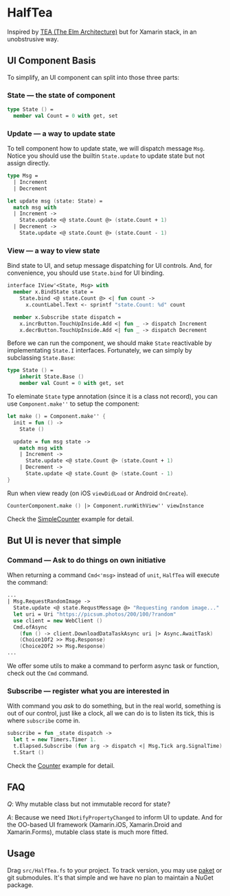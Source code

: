 # HalfTea

Inspired by [TEA (The Elm Architecture)](https://guide.elm-lang.org/architecture/) but for Xamarin stack, in an unobstrusive way.

## UI Component Basis

To simplify, an UI component can split into those three parts:

### State — the state of component

```fsharp
type State () =
  member val Count = 0 with get, set
```

### Update — a way to update state

To tell component how to update state, we will dispatch message `Msg`. Notice you should use the builtin `State.update` to update state but not assign directly.

```fsharp
type Msg =
  | Increment
  | Decrement

let update msg (state: State) =
  match msg with
  | Increment ->
    State.update <@ state.Count @> (state.Count + 1)
  | Decrement ->
    State.update <@ state.Count @> (state.Count - 1)
```

### View — a way to view state

Bind state to UI, and setup message dispatching for UI controls. And, for convenience, you should use `State.bind` for UI binding.

```fsharp
interface IView'<State, Msg> with
  member x.BindState state =
    State.bind <@ state.Count @> <| fun count ->
      x.countLabel.Text <- sprintf "state.Count: %d" count

  member x.Subscribe state dispatch =
    x.incrButton.TouchUpInside.Add <| fun _ -> dispatch Increment
    x.decrButton.TouchUpInside.Add <| fun _ -> dispatch Decrement
```

Before we can run the component, we should make `State` reactivable by implementating `State.I` interfaces. Fortunately, we can simply by subclassing `State.Base`:

```fsharp
type State () =
    inherit State.Base ()
    member val Count = 0 with get, set
```

To eleminate `State` type annotation (since it is a class not record), you can use `Component.make''` to setup the component:

```fsharp
let make () = Component.make'' {
  init = fun () ->
    State ()

  update = fun msg state ->
    match msg with
    | Increment ->
      State.update <@ state.Count @> (state.Count + 1)
    | Decrement ->
      State.update <@ state.Count @> (state.Count - 1)
}
```

Run when view ready (on iOS `viewDidLoad` or Android `OnCreate`).

```fsharp
CounterComponent.make () |> Component.runWithView'' viewInstance
```

Check the [SimpleCounter](samples/SimpleCounter) example for detail.

## But UI is never that simple

### Command — Ask to do things on own initiative

When returning a command `Cmd<'msg>` instead of `unit`, `HalfTea` will execute the command:

```fsharp
...
| Msg.RequestRandomImage ->
  State.update <@ state.RequstMessage @> "Requesting random image..."
  let uri = Uri "https://picsum.photos/200/100/?random"
  use client = new WebClient ()
  Cmd.ofAsync
    (fun () -> client.DownloadDataTaskAsync uri |> Async.AwaitTask)
    (Choice1Of2 >> Msg.Response)
    (Choice2Of2 >> Msg.Response)
...
```

We offer some utils to make a command to perform async task or function, check out the `Cmd` command.

### Subscribe — register what you are interested in

With command you _ask_ to do something, but in the real world, something is out of our control, just like a clock, all we can do is to listen its tick, this is where `subscribe` come in.

```fsharp
subscribe = fun _state dispatch ->
  let t = new Timers.Timer 1.
  t.Elapsed.Subscribe (fun arg -> dispatch <| Msg.Tick arg.SignalTime) |> ignore
  t.Start ()
```

Check the [Counter](samples/Counter) example for detail.

## FAQ

_Q_: Why mutable class but not immutable record for state?

_A_: Because we need `INotifyPropertyChanged` to inform UI to update. And for the OO-based UI framework (Xamarin.iOS, Xamarin.Droid and Xamarin.Forms), mutable class state is much more fitted.

## Usage

Drag `src/HalfTea.fs` to your project. To track version, you may use [paket](https://fsprojects.github.io/Paket/) or git submodules. It's that simple and we have no plan to maintain a NuGet package.
